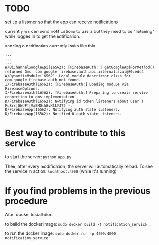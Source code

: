 # TODO
set up a listener so that the app can receive notifications

currently we can send notifications to users but they need to be "listening" while logged in to get the notification.

sending a notification currently looks like this

```
...
...
...
W/BiChannelGoogleApi(16562): [FirebaseAuth: ] getGoogleApiForMethod() returned Gms: com.google.firebase.auth.api.internal.zzal@80cedc4
W/DynamiteModule(16562): Local module descriptor class for com.google.firebase.auth not found.
I/FirebaseAuth(16562): [FirebaseAuth:] Loading module via FirebaseOptions.
I/FirebaseAuth(16562): [FirebaseAuth:] Preparing to create service connection to gms implementation
D/FirebaseAuth(16562): Notifying id token listeners about user ( Fu8rrjGWdFfjVxEMQ4hGvKtLFJ72 ).
D/FirebaseApp(16562): Notifying auth state listeners.
D/FirebaseApp(16562): Notified 0 auth state listeners.
```

# Best way to contribute to this service
to start the server: `python app.py`

Then, after every modification, the server will automatically reload.
To see the service in action: `localhost:4000` (while it's running)

# If you find problems in the previous procedure
After docker installation

to build the docker image: `sudo docker build -t notification_service .`

to run the docker image:  `sudo docker run -p 4000:4000 notification_service`